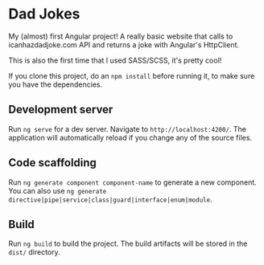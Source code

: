 # Dad Jokes

My (almost) first Angular project! A really basic website that calls to icanhazdadjoke.com API and returns a joke with Angular's HttpClient.

This is also the first time that I used SASS/SCSS, it's pretty cool!

If you clone this project, do an `npm install` before running it, to make sure you have the dependencies.

## Development server

Run `ng serve` for a dev server. Navigate to `http://localhost:4200/`. The application will automatically reload if you change any of the source files.

## Code scaffolding

Run `ng generate component component-name` to generate a new component. You can also use `ng generate directive|pipe|service|class|guard|interface|enum|module`.

## Build

Run `ng build` to build the project. The build artifacts will be stored in the `dist/` directory.
